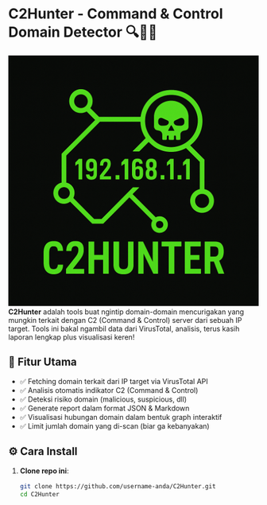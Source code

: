 # C2Hunter - Command & Control Domain Detector 🔍🕵️‍♂️
![screenshot](https://github.com/KaisarYetiandi/C2Hunter/blob/main/assests/icons/c2hunter.png)
**C2Hunter** adalah tools buat ngintip domain-domain mencurigakan yang mungkin terkait dengan C2 (Command & Control) server dari sebuah IP target. Tools ini bakal ngambil data dari VirusTotal, analisis, terus kasih laporan lengkap plus visualisasi keren!

## 🧠 Fitur Utama

- ✅ Fetching domain terkait dari IP target via VirusTotal API  
- ✅ Analisis otomatis indikator C2 (Command & Control)  
- ✅ Deteksi risiko domain (malicious, suspicious, dll)  
- ✅ Generate report dalam format JSON & Markdown  
- ✅ Visualisasi hubungan domain dalam bentuk graph interaktif  
- ✅ Limit jumlah domain yang di-scan (biar ga kebanyakan)

## ⚙️ Cara Install

1. **Clone repo ini**:
   ```bash
   git clone https://github.com/username-anda/C2Hunter.git
   cd C2Hunter
